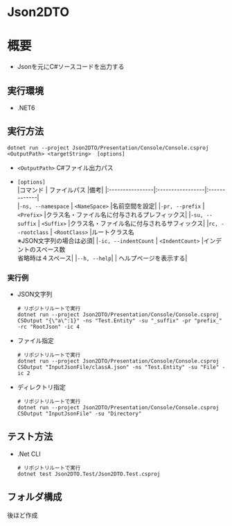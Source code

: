 # Json2DTO
# 概要
* Jsonを元にC#ソースコードを出力する

## 実行環境
* .NET6

## 実行方法
 ```dotnet run --project Json2DTO/Presentation/Console/Console.csproj <OutputPath> <targetString>  [options]```

*  ```<OutputPath>``` C#ファイル出力パス

* ```[options]```  
  |コマンド          | ファイルパス      |備考|
  |:----------------|:-----------------|:-------------|  
  |```-ns, --namespace``` | ```<NameSpace>```    |名前空間を設定|
  |```-pr, --prefix``` | ```<Prefix>```    |クラス名・ファイル名に付与されるプレフィックス|
  |```-su, --suffix``` | ```<Suffix>```    |クラス名・ファイル名に付与されるサフィックス|
  |```rc, --rootclass``` | ```<RootClass>```    |ルートクラス名<br>※JSON文字列の場合は必須|
  |```-ic, --indentCount``` | ```<IndentCount>```    |インデントのスペース数<br>省略時は４スペース|
  |```--h, --help```|                         | ヘルプページを表示する|

### 実行例
* JSON文字列  
  ```
  # リポジトリルートで実行
  dotnet run --project Json2DTO/Presentation/Console/Console.csproj CSOutput "{\"a\":1}" -ns "Test.Entity" -su "_suffix" -pr "prefix_" -rc "RootJson" -ic 4
  ```

* ファイル指定  
  ```
  # リポジトリルートで実行
  dotnet run --project Json2DTO/Presentation/Console/Console.csproj CSOutput "InputJsonFile/classA.json" -ns "Test.Entity" -su "File" -ic 2
  ```

* ディレクトリ指定  
  ```
  # リポジトリルートで実行
  dotnet run --project Json2DTO/Presentation/Console/Console.csproj CSOutput "InputJsonFile" -su "Directory"
  ```

## テスト方法
* .Net CLI  
  ```
  # リポジトリルートで実行
  dotnet test Json2DTO.Test/Json2DTO.Test.csproj
  ```

## フォルダ構成
後ほど作成

